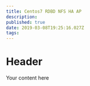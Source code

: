 ```yaml
---
title: Centos7 RDBD NFS HA AP
description: 
published: true
date: 2019-03-08T19:25:16.027Z
tags: 
---
```


# Header

Your content here